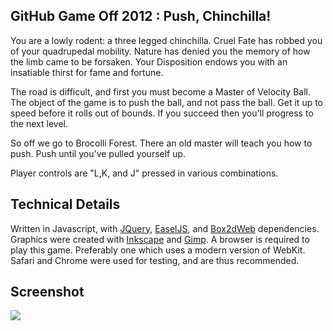 ## GitHub Game Off 2012 : Push, Chinchilla!

You are a lowly rodent: a three legged chinchilla. Cruel Fate has robbed you of your quadrupedal mobility. Nature has denied you the memory of how the limb came to be forsaken. Your Disposition endows you with an insatiable thirst for fame and fortune.

The road is difficult, and first you must become a Master of Velocity Ball. The object of the game is to push the ball, and not pass the ball. Get it up to speed before it rolls out of bounds. If you succeed then you'll progress to the next level. 

So off we go to Brocolli Forest. There an old master will teach you how to push. Push until you've pulled yourself up.

Player controls are "L,K, and J" pressed in various combinations.

## Technical Details

Written in Javascript, with [JQuery](http://jquery.com), [EaselJS](http://www.createjs.com/#!/EaselJS), and [Box2dWeb](http://code.google.com/p/box2dweb/) dependencies. Graphics were created with [Inkscape](http://inkscape.org) and [Gimp](http://www.gimp.org). A browser is required to play this game. Preferably one which uses a modern version of WebKit. Safari and Chrome were used for testing, and are thus recommended. 

## Screenshot

![](https://raw.github.com/abrie/game-off-2012/master/screenshot.png)
